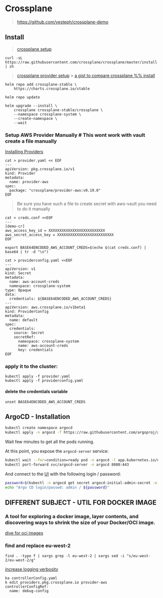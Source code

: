 # Crossplane

> https://github.com/yesteph/crossplane-demo

## Install

> [crossplane setup](https://crossplane.io/docs/v1.2/getting-started/install-configure.html)

```
curl -sL https://raw.githubusercontent.com/crossplane/crossplane/master/install.sh | sh
```

> [crossplane provider setup](https://crossplane.io/docs/v1.2/cloud-providers/aws/aws-provider.html) > [a gist to compare crossplane %% install](https://gist.github.com/vfarcic/b992aeb8bbee2df1823c45475ceb4373)

```
helm repo add crossplane-stable \
    https://charts.crossplane.io/stable

helm repo update

helm upgrade --install \
    crossplane crossplane-stable/crossplane \
    --namespace crossplane-system \
    --create-namespace \
    --wait
```

### Setup AWS Provider Manually # This wont work with vault create a file manually

[Installing Providers](<[https://](https://crossplane.io/docs/v1.2/concepts/providers.html)>)

```
cat > provider.yaml << EOF
---
apiVersion: pkg.crossplane.io/v1
kind: Provider
metadata:
  name: provider-aws
spec:
  package: "crossplane/provider-aws:v0.19.0"
EOF

```

> Be sure you have such a file to create secret with aws-vault you need to do it manually

```
cat > creds.conf <<EOF
---
[demo-cr]
aws_access_key_id = XXXXXXXXXXXXXXXXXXXXXXXXXX
aws_secret_access_key = XXXXXXXXXXXXXXXXXXXXXXXXXX
EOF

export BASE64ENCODED_AWS_ACCOUNT_CREDS=$(echo $(cat creds.conf) | base64 | tr -d "\n")
```

```
cat > providerconfig.yaml <<EOF
---
apiVersion: v1
kind: Secret
metadata:
  name: aws-account-creds
  namespace: crossplane-system
type: Opaque
data:
  credentials: ${BASE64ENCODED_AWS_ACCOUNT_CREDS}
---
apiVersion: aws.crossplane.io/v1beta1
kind: ProviderConfig
metadata:
  name: default
spec:
  credentials:
    source: Secret
    secretRef:
      namespace: crossplane-system
      name: aws-account-creds
      key: credentials
EOF
```

### apply it to the cluster:

```
kubectl apply -f provider.yaml
kubectl apply -f providerconfig.yaml
```

#### delete the credentials variable

```
unset BASE64ENCODED_AWS_ACCOUNT_CREDS
```

## ArgoCD - Installation

```sh
kubectl create namespace argocd
kubectl apply -n argocd -f https://raw.githubusercontent.com/argoproj/argo-cd/stable/manifests/install.yaml
```

Wait few minutes to get all the pods running.

At this point, you expose the `argocd-server` service:

```sh
kubectl wait --for=condition=ready pod -n argocd -l app.kubernetes.io/name=argocd-server
kubectl port-forward svc/argocd-server -n argocd 8080:443
```

And connect to the [UI](http://localhost:8080) with the following login / password:

```sh
password=$(kubectl -n argocd get secret argocd-initial-admin-secret -o jsonpath="{.data.password}" | base64 -d)
echo "Argo CD login/passwd: admin / ${password}"
```

## DIFFERENT SUBJECT - UTIL FOR DOCKER IMAGE

### A tool for exploring a docker image, layer contents, and discovering ways to shrink the size of your Docker/OCI image.

[dive for oci images](https://github.com/wagoodman/dive)

### find and replace eu-west-2

```
find . -type f | xargs grep -l eu-west-2 | xargs sed -i "s/eu-west-2/eu-west-2/g"
```
[increase logging verbosity](https://crossplane.io/docs/v1.2/reference/troubleshoot.html#provider-logs)

```
ka controllerConfig.yaml
k edit providers.pkg.crossplane.io provider-aws
controllerConfigRef:
  name: debug-config
```
